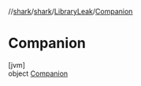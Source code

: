 //[shark](../../../../index.md)/[shark](../../index.md)/[LibraryLeak](../index.md)/[Companion](index.md)

# Companion

[jvm]\
object [Companion](index.md)
